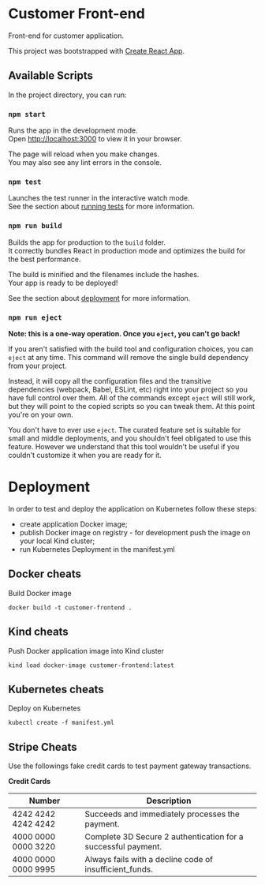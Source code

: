 # Customer Front-end

Front-end for customer application.

This project was bootstrapped with [Create React App](https://github.com/facebook/create-react-app).

## Available Scripts

In the project directory, you can run:

### `npm start`

Runs the app in the development mode.\
Open [http://localhost:3000](http://localhost:3000) to view it in your browser.

The page will reload when you make changes.\
You may also see any lint errors in the console.

### `npm test`

Launches the test runner in the interactive watch mode.\
See the section about [running tests](https://facebook.github.io/create-react-app/docs/running-tests) for more information.

### `npm run build`

Builds the app for production to the `build` folder.\
It correctly bundles React in production mode and optimizes the build for the best performance.

The build is minified and the filenames include the hashes.\
Your app is ready to be deployed!

See the section about [deployment](https://facebook.github.io/create-react-app/docs/deployment) for more information.

### `npm run eject`

**Note: this is a one-way operation. Once you `eject`, you can't go back!**

If you aren't satisfied with the build tool and configuration choices, you can `eject` at any time. This command will remove the single build dependency from your project.

Instead, it will copy all the configuration files and the transitive dependencies (webpack, Babel, ESLint, etc) right into your project so you have full control over them. All of the commands except `eject` will still work, but they will point to the copied scripts so you can tweak them. At this point you're on your own.

You don't have to ever use `eject`. The curated feature set is suitable for small and middle deployments, and you shouldn't feel obligated to use this feature. However we understand that this tool wouldn't be useful if you couldn't customize it when you are ready for it.

# Deployment

In order to test and deploy the application on Kubernetes follow these steps:
- create application Docker image;
- publish Docker image on registry - for development push the image on your local Kind cluster;
- run Kubernetes Deployment in the manifest.yml

## Docker cheats

Build Docker image
```
docker build -t customer-frontend .
```

## Kind cheats

Push Docker application image into Kind cluster
```
kind load docker-image customer-frontend:latest
```

## Kubernetes cheats

Deploy on Kubernetes
```
kubectl create -f manifest.yml
```

## Stripe Cheats

Use the followings fake credit cards to test payment gateway transactions.

**Credit Cards**

|Number|Description|
|---|---|
|4242 4242 4242 4242|Succeeds and immediately processes the payment.|
|4000 0000 0000 3220|Complete 3D Secure 2 authentication for a successful payment.|
|4000 0000 0000 9995|Always fails with a decline code of insufficient_funds.|


